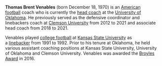 **Thomas Brent Venables** (born December 18, 1970) is an [American football](https://en.wikipedia.org/wiki/American_football "American football") coach who is currently the [head coach](https://en.wikipedia.org/wiki/Head_coach "Head coach") at the [University of Oklahoma](https://en.wikipedia.org/wiki/Oklahoma_Sooners_football "Oklahoma Sooners football"). He previously served as the defensive coordinator and linebackers coach at [Clemson University](https://en.wikipedia.org/wiki/Clemson_Tigers_football "Clemson Tigers football") from 2012 to 2021 and associate head coach from 2018 to 2021.

Venables played [college football](https://en.wikipedia.org/wiki/College_football "College football") at [Kansas State University](https://en.wikipedia.org/wiki/Kansas_State_Wildcats_football "Kansas State Wildcats football") as a [linebacker](https://en.wikipedia.org/wiki/Linebacker "Linebacker") from 1991 to 1992. Prior to his tenure at Oklahoma, he held various assistant coaching positions at Kansas State University, University of Oklahoma and Clemson University. Venables was awarded the [Broyles Award](https://en.wikipedia.org/wiki/Broyles_Award "Broyles Award") in 2016.